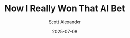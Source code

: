 ---
layout: podcast
title: "Now I Really Won That AI Bet"
author: Scott Alexander
description: https://www.astralcodexten.com/p/now-i-really-won-that-ai-bet
date: 2025-07-08
length: 2852560
duration: 713
guid: now-i-really-won-that-ai-bet
---